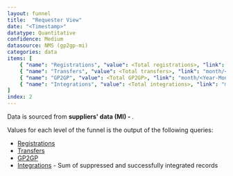 ```yaml
---
layout: funnel
title:  "Requester View"
date: "<Timestamp>"
datatype: Quantitative
confidence: Medium
datasource: NMS (gp2gp-mi)
categories: data
items: [
    { "name": "Registrations", "value": <Total registrations>, "link": "month/<Year-Month-Directory>/rr-funnel/registrations/registrations" },
    { "name": "Transfers", "value": <Total transfers>, "link": "month/<Year-Month-Directory>/rr-funnel/transfers/transfers" },
    { "name": "GP2GP", "value": <Total GP2GP>, "link": "month/<Year-Month-Directory>/rr-funnel/gp2gp/gp2gp" },
    { "name": "Integrations", "value": <Total integrations>, "link": "month/<Year-Month-Directory>/rr-funnel/integrations/integrations" }
]
index: 2
---
```


Data is sourced from **suppliers' data (MI) - <Month> <Year>**.

Values for each level of the funnel is the output of the following queries:

- [Registrations](registrations/registrations)
- [Transfers](transfers/transfers)
- [GP2GP](gp2gp/gp2gp)
- [Integrations](integrations/integrations) - Sum of suppressed and successfully integrated records
